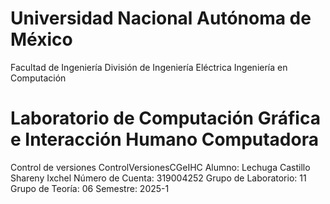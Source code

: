 # Universidad Nacional Autónoma de México
Facultad de Ingeniería
División de Ingeniería Eléctrica
Ingeniería en Computación

# Laboratorio de Computación Gráfica e Interacción Humano Computadora
Control de versiones ControlVersionesCGeIHC
Alumno: Lechuga Castillo Shareny Ixchel 
Número de Cuenta: 319004252
Grupo de Laboratorio: 11
Grupo de Teoría: 06
Semestre: 2025-1


